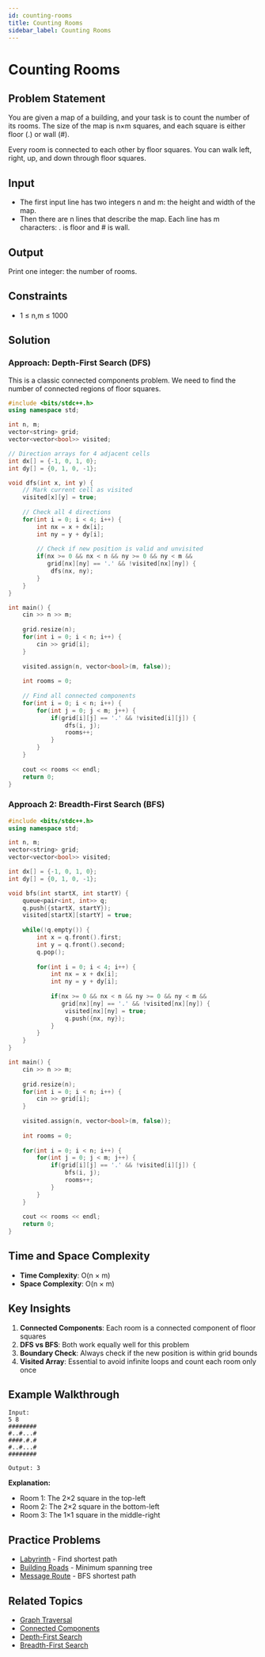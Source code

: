 ```yaml
---
id: counting-rooms
title: Counting Rooms
sidebar_label: Counting Rooms
---
```


# Counting Rooms

## Problem Statement

You are given a map of a building, and your task is to count the number of its rooms. The size of the map is n×m squares, and each square is either floor (.) or wall (#).

Every room is connected to each other by floor squares. You can walk left, right, up, and down through floor squares.

## Input

- The first input line has two integers n and m: the height and width of the map.
- Then there are n lines that describe the map. Each line has m characters: . is floor and # is wall.

## Output

Print one integer: the number of rooms.

## Constraints

- 1 ≤ n,m ≤ 1000

## Solution

### Approach: Depth-First Search (DFS)

This is a classic connected components problem. We need to find the number of connected regions of floor squares.

```cpp
#include <bits/stdc++.h>
using namespace std;

int n, m;
vector<string> grid;
vector<vector<bool>> visited;

// Direction arrays for 4 adjacent cells
int dx[] = {-1, 0, 1, 0};
int dy[] = {0, 1, 0, -1};

void dfs(int x, int y) {
    // Mark current cell as visited
    visited[x][y] = true;
    
    // Check all 4 directions
    for(int i = 0; i < 4; i++) {
        int nx = x + dx[i];
        int ny = y + dy[i];
        
        // Check if new position is valid and unvisited
        if(nx >= 0 && nx < n && ny >= 0 && ny < m && 
           grid[nx][ny] == '.' && !visited[nx][ny]) {
            dfs(nx, ny);
        }
    }
}

int main() {
    cin >> n >> m;
    
    grid.resize(n);
    for(int i = 0; i < n; i++) {
        cin >> grid[i];
    }
    
    visited.assign(n, vector<bool>(m, false));
    
    int rooms = 0;
    
    // Find all connected components
    for(int i = 0; i < n; i++) {
        for(int j = 0; j < m; j++) {
            if(grid[i][j] == '.' && !visited[i][j]) {
                dfs(i, j);
                rooms++;
            }
        }
    }
    
    cout << rooms << endl;
    return 0;
}
```

### Approach 2: Breadth-First Search (BFS)

```cpp
#include <bits/stdc++.h>
using namespace std;

int n, m;
vector<string> grid;
vector<vector<bool>> visited;

int dx[] = {-1, 0, 1, 0};
int dy[] = {0, 1, 0, -1};

void bfs(int startX, int startY) {
    queue<pair<int, int>> q;
    q.push({startX, startY});
    visited[startX][startY] = true;
    
    while(!q.empty()) {
        int x = q.front().first;
        int y = q.front().second;
        q.pop();
        
        for(int i = 0; i < 4; i++) {
            int nx = x + dx[i];
            int ny = y + dy[i];
            
            if(nx >= 0 && nx < n && ny >= 0 && ny < m && 
               grid[nx][ny] == '.' && !visited[nx][ny]) {
                visited[nx][ny] = true;
                q.push({nx, ny});
            }
        }
    }
}

int main() {
    cin >> n >> m;
    
    grid.resize(n);
    for(int i = 0; i < n; i++) {
        cin >> grid[i];
    }
    
    visited.assign(n, vector<bool>(m, false));
    
    int rooms = 0;
    
    for(int i = 0; i < n; i++) {
        for(int j = 0; j < m; j++) {
            if(grid[i][j] == '.' && !visited[i][j]) {
                bfs(i, j);
                rooms++;
            }
        }
    }
    
    cout << rooms << endl;
    return 0;
}
```

## Time and Space Complexity

- **Time Complexity**: O(n × m)
- **Space Complexity**: O(n × m)

## Key Insights

1. **Connected Components**: Each room is a connected component of floor squares
2. **DFS vs BFS**: Both work equally well for this problem
3. **Boundary Check**: Always check if the new position is within grid bounds
4. **Visited Array**: Essential to avoid infinite loops and count each room only once

## Example Walkthrough

```
Input:
5 8
########
#..#...#
####.#.#
#..#...#
########

Output: 3
```

**Explanation:**
- Room 1: The 2×2 square in the top-left
- Room 2: The 2×2 square in the bottom-left  
- Room 3: The 1×1 square in the middle-right

## Practice Problems

- [Labyrinth](/docs/cses/graph-algorithms/labyrinth) - Find shortest path
- [Building Roads](/docs/cses/graph-algorithms/building-roads) - Minimum spanning tree
- [Message Route](/docs/cses/graph-algorithms/message-route) - BFS shortest path

## Related Topics

- [Graph Traversal](/docs/cses/graph-algorithms/intro)
- [Connected Components](/docs/cses/graph-algorithms/connected-components)
- [Depth-First Search](/docs/cses/graph-algorithms/dfs)
- [Breadth-First Search](/docs/cses/graph-algorithms/bfs)
